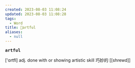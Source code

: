 ```yaml
---
created: 2023-08-03 11:08:24
updated: 2023-08-03 11:08:28
tags:
  - Word
title: 📖artful
aliases:
  - null
---
```


<pre><strong>artful</strong></pre>
['ɑrtfl]
adj. done with or showing artistic skill 巧妙的
[[shrewd]]
